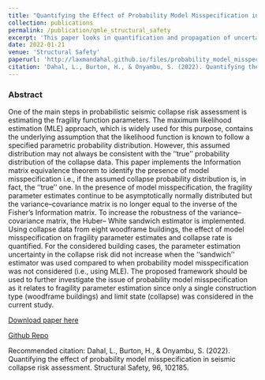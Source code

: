 ```yaml
---
title: "Quantifying the Effect of Probability Model Misspecification in Seismic Collapse Risk Assessment"
collection: publications
permalink: /publication/qmle_structural_safety
excerpt: 'This paper looks in quantification and propagation of uncertainty induced due to misspecification of probability distribution in seismic risk assessment.'
date: 2022-01-21
venue: 'Structural Safety'
paperurl: 'http://laxmandahal.github.io/files/probability_model_misspecification.pdf'
citation: 'Dahal, L., Burton, H., & Onyambu, S. (2022). Quantifying the effect of probability model misspecification in seismic collapse risk assessment. Structural Safety, 96, 102185.'
---
```


### Abstract

One of the main steps in probabilistic seismic collapse risk assessment is estimating the fragility function parameters. The maximum likelihood estimation (MLE) approach, which is widely used for this purpose, contains the underlying assumption that the likelihood function is known to follow a specified parametric probability distribution. However, this assumed distribution may not always be consistent with the ‘‘true’’ probability distribution of the collapse data. This paper implements the Information matrix equivalence theorem to identify the presence of model misspecification i.e., if the assumed collapse probability distribution is, in fact, the ‘‘true’’ one. In the presence of model misspecification, the fragility parameter estimates continue to be asymptotically normally distributed but the variance–covariance matrix is no longer equal to the inverse of the Fisher’s Information matrix. To increase the robustness of the variance–covariance matrix, the Huber– White sandwich estimator is implemented. Using collapse data from eight woodframe buildings, the effect of model misspecification on fragility parameter estimates and collapse rate is quantified. For the considered building cases, the parameter estimation uncertainty in the collapse risk did not increase when the ‘‘sandwich’’ estimator was used compared to when probability model misspecification was not considered (i.e., using MLE). The proposed framework should be used to further investigate the issue of probability model misspecification as it relates to fragility parameter estimation since only a single construction type (woodframe buildings) and limit state (collapse) was considered in the current study.

[Download paper here](http://laxmandahal.github.io/files/probability_model_misspecification.pdf)

[Github Repo](https://github.com/laxmandahal/Parameter-Estimation-Uncertainty)

Recommended citation: Dahal, L., Burton, H., & Onyambu, S. (2022). Quantifying the effect of probability model misspecification in seismic collapse risk assessment. Structural Safety, 96, 102185.